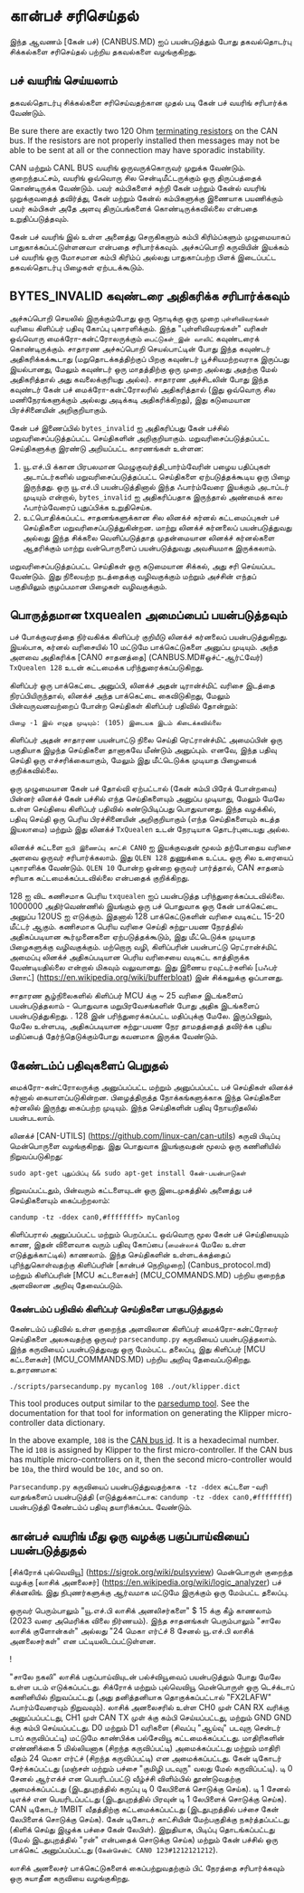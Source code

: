 # கான்பச் சரிசெய்தல்

இந்த ஆவணம் [கேன் பச்) (CANBUS.MD) ஐப் பயன்படுத்தும் போது தகவல்தொடர்பு சிக்கல்களை சரிசெய்தல் பற்றிய தகவல்களை வழங்குகிறது.

## பச் வயரிங் செய்யலாம்

தகவல்தொடர்பு சிக்கல்களை சரிசெய்வதற்கான முதல் படி கேன் பச் வயரிங் சரிபார்க்க வேண்டும்.

Be sure there are exactly two 120 Ohm [terminating
resistors](CANBUS.md#terminating-resistors) on the CAN bus. If the resistors are not properly installed then messages may not be able to be sent at all or the connection may have sporadic instability.

CAN மற்றும் CANL BUS வயரிங் ஒருவருக்கொருவர் முறுக்க வேண்டும். குறைந்தபட்சம், வயரிங் ஒவ்வொரு சில சென்டிமீட்டருக்கும் ஒரு திருப்பத்தைக் கொண்டிருக்க வேண்டும். பவர் கம்பிகளைச் சுற்றி கேன் மற்றும் கேன்ல் வயரிங் முறுக்குவதைத் தவிர்த்து, கேன் மற்றும் கேன்ல் கம்பிகளுக்கு இணையாக பயணிக்கும் பவர் கம்பிகள் அதே அளவு திருப்பங்களைக் கொண்டிருக்கவில்லை என்பதை உறுதிப்படுத்தவும்.

கேன் பச் வயரிங் இல் உள்ள அனைத்து செருகிகளும் கம்பி கிரிம்ப்களும் முழுமையாகப் பாதுகாக்கப்பட்டுள்ளனவா என்பதை சரிபார்க்கவும். அச்சுப்பொறி கருவியின் இயக்கம் பச் வயரிங் ஒரு மோசமான கம்பி கிரிம்ப் அல்லது பாதுகாப்பற்ற பிளக் இடைப்பட்ட தகவல்தொடர்பு பிழைகள் ஏற்படக்கூடும்.

## BYTES_INVALID கவுண்டரை அதிகரிக்க சரிபார்க்கவும்

அச்சுப்பொறி செயலில் இருக்கும்போது ஒரு நொடிக்கு ஒரு முறை `புள்ளிவிவரங்கள்` வரியை கிளிப்பர் பதிவு கோப்பு புகாரளிக்கும். இந்த "புள்ளிவிவரங்கள்" வரிகள் ஒவ்வொரு மைக்ரோ-கன்ட்ரோலருக்கும் `பைட்டுகள்_இன் வாலிட்` கவுண்டரைக் கொண்டிருக்கும். சாதாரண அச்சுப்பொறி செயல்பாட்டின் போது இந்த கவுண்டர் அதிகரிக்கக்கூடாது (மறுதொடக்கத்திற்குப் பிறகு கவுண்டர் பூச்சியமற்றவராக இருப்பது இயல்பானது, மேலும் கவுண்டர் ஒரு மாதத்திற்கு ஒரு முறை அல்லது அதற்கு மேல் அதிகரித்தால் அது கவலைக்குரியது அல்ல). சாதாரண அச்சிடலின் போது இந்த கவுண்டர் கேன் பச் மைக்ரோ-கன்ட்ரோலரில் அதிகரித்தால் (இது ஒவ்வொரு சில மணிநேரங்களுக்கும் அல்லது அடிக்கடி அதிகரிக்கிறது), இது கடுமையான பிரச்சினையின் அறிகுறியாகும்.

கேன் பச் இணைப்பில் `bytes_invalid` ஐ அதிகரிப்பது கேன் பச்சில் மறுவரிசைப்படுத்தப்பட்ட செய்திகளின் அறிகுறியாகும். மறுவரிசைப்படுத்தப்பட்ட செய்திகளுக்கு இரண்டு அறியப்பட்ட காரணங்கள் உள்ளன:

1. யூ.எச்.பி க்கான பிரபலமான மெழுகுவர்த்தி_பார்ம்வேரின் பழைய பதிப்புகள் அடாப்டர்களில் மறுவரிசைப்படுத்தப்பட்ட செய்திகளை ஏற்படுத்தக்கூடிய ஒரு பிழை இருந்தது. ஒரு யூ.எச்.பி பயன்படுத்தினால் இந்த ஃபார்ம்வேரை இயக்கும் அடாப்டர் முடியும் என்றால், `bytes_invalid` ஐ அதிகரிப்பதாக இருந்தால் அண்மைக் கால ஃபார்ம்வேரைப் புதுப்பிக்க உறுதிசெய்க.
1. உட்பொதிக்கப்பட்ட சாதனங்களுக்கான சில லினக்ச் கர்னல் கட்டமைப்புகள் பச் செய்திகளை மறுவரிசைப்படுத்துகின்றன. மாற்று லினக்ச் கர்னலைப் பயன்படுத்துவது அல்லது இந்த சிக்கலை வெளிப்படுத்தாத முதன்மையான லினக்ச் கர்னல்களை ஆதரிக்கும் மாற்று வன்பொருளைப் பயன்படுத்துவது அவசியமாக இருக்கலாம்.

மறுவரிசைப்படுத்தப்பட்ட செய்திகள் ஒரு கடுமையான சிக்கல், அது சரி செய்யப்பட வேண்டும். இது நிலையற்ற நடத்தைக்கு வழிவகுக்கும் மற்றும் அச்சின் எந்தப் பகுதியிலும் குழப்பமான பிழைகள் வழிவகுக்கும்.

## பொருத்தமான txquealen அமைப்பைப் பயன்படுத்தவும்

பச் போக்குவரத்தை நிர்வகிக்க கிளிப்பர் குறியீடு லினக்ச் கர்னலைப் பயன்படுத்துகிறது. இயல்பாக, கர்னல் வரிசையில் 10 மட்டுமே பாக்கெட்டுகளை அனுப்ப முடியும். அந்த அளவை அதிகரிக்க [CAN0 சாதனத்தை] (CANBUS.MD#ஓச்ட்-ஆர்ட்வேர்) `TxQuealen 128` உடன் கட்டமைக்க பரிந்துரைக்கப்படுகிறது.

கிளிப்பர் ஒரு பாக்கெட்டை அனுப்பி, லினக்ச் அதன் டிரான்ச்மிட் வரிசை இடத்தை நிரப்பியிருந்தால், லினக்ச் அந்த பாக்கெட்டை கைவிடுகிறது, மேலும் பின்வருவனவற்றைப் போன்ற செய்திகள் கிளிப்பர் பதிவில் தோன்றும்:

```
பிழை -1 இல் எழுத முடியும்: (105) இடையக இடம் கிடைக்கவில்லை
```

கிளிப்பர் அதன் சாதாரண பயன்பாட்டு நிலை செய்தி ரெட்ரான்ச்மிட் அமைப்பின் ஒரு பகுதியாக இழந்த செய்திகளை தானாகவே மீண்டும் அனுப்பும். எனவே, இந்த பதிவு செய்தி ஒரு எச்சரிக்கையாகும், மேலும் இது மீட்டெடுக்க முடியாத பிழையைக் குறிக்கவில்லை.

ஒரு முழுமையான கேன் பச் தோல்வி ஏற்பட்டால் (கேன் கம்பி பிரேக் போன்றவை) பின்னர் லினக்ச் கேன் பச்சில் எந்த செய்திகளையும் அனுப்ப முடியாது, மேலும் மேலே உள்ள செய்தியை கிளிப்பர் பதிவில் கண்டுபிடிப்பது பொதுவானது. இந்த வழக்கில், பதிவு செய்தி ஒரு பெரிய பிரச்சினையின் அறிகுறியாகும் (எந்த செய்திகளையும் கடத்த இயலாமை) மற்றும் இது லினக்ச் `TxQuealen` உடன் நேரடியாக தொடர்புடையது அல்ல.

லினக்ச் கட்டளை `ஐபி இணைப்பு காட்சி CAN0` ஐ இயக்குவதன் மூலம் தற்போதைய வரிசை அளவை ஒருவர் சரிபார்க்கலாம். இது `QLEN 128` துணுக்கை உட்பட ஒரு சில உரையைப் புகாரளிக்க வேண்டும். `QLEN 10` போன்ற ஒன்றை ஒருவர் பார்த்தால், CAN சாதனம் சரியாக கட்டமைக்கப்படவில்லை என்பதைக் குறிக்கிறது.

128 ஐ விட கணிசமாக பெரிய `txquealen` ஐப் பயன்படுத்த பரிந்துரைக்கப்படவில்லை. 1000000 அதிர்வெண்ணில் இயங்கும் ஒரு பச் பொதுவாக ஒரு கேன் பாக்கெட்டை அனுப்ப 120US ஐ எடுக்கும். இதனால் 128 பாக்கெட்டுகளின் வரிசை வடிகட்ட 15-20 மீட்டர் ஆகும். கணிசமாக பெரிய வரிசை செய்தி சுற்று-பயண நேரத்தில் அதிகப்படியான கூர்முனைகளை ஏற்படுத்தக்கூடும், இது மீட்டெடுக்க முடியாத பிழைகளுக்கு வழிவகுக்கும். மற்றொரு வழி, கிளிப்பரின் பயன்பாட்டு ரெட்ரான்ச்மிட் அமைப்பு லினக்ச் அதிகப்படியான பெரிய வரிசையை வடிகட்ட காத்திருக்க வேண்டியதில்லை என்றால் மிகவும் வலுவானது. இது இணைய ரவுட்டர்களில் [பஃபர் பிளாட்] (https://en.wikipedia.org/wiki/bufferbloat) இன் சிக்கலுக்கு ஒப்பானது.

சாதாரண சூழ்நிலைகளில் கிளிப்பர் MCU க்கு ~ 25 வரிசை இடங்களைப் பயன்படுத்தலாம் - பொதுவாக மறுபிரவேசங்களின் போது அதிக இடங்களைப் பயன்படுத்துகிறது. . 128 இன் பரிந்துரைக்கப்பட்ட மதிப்புக்கு மேலே. இருப்பினும், மேலே உள்ளபடி, அதிகப்படியான சுற்று-பயண நேர தாமதத்தைத் தவிர்க்க புதிய மதிப்பைத் தேர்ந்தெடுக்கும்போது கவனமாக இருக்க வேண்டும்.

## கேண்டம்ப் பதிவுகளைப் பெறுதல்

மைக்ரோ-கன்ட்ரோலருக்கு அனுப்பப்பட்ட மற்றும் அனுப்பப்பட்ட பச் செய்திகள் லினக்ச் கர்னால் கையாளப்படுகின்றன. பிழைத்திருத்த நோக்கங்களுக்காக இந்த செய்திகளை கர்னலில் இருந்து கைப்பற்ற முடியும். இந்த செய்திகளின் பதிவு நோயறிதலில் பயன்படலாம்.

லினக்ச் [CAN-UTILS] (https://github.com/linux-can/can-utils) கருவி பிடிப்பு மென்பொருளை வழங்குகிறது. இது பொதுவாக இயங்குவதன் மூலம் ஒரு கணினியில் நிறுவப்படுகிறது:

```
sudo apt-get புதுப்பிப்பு && sudo apt-get install கேன்-பயன்பாடுகள்
```

நிறுவப்பட்டதும், பின்வரும் கட்டளையுடன் ஒரு இடைமுகத்தில் அனைத்து பச் செய்திகளையும் கைப்பற்றலாம்:

```
candump -tz -ddex can0,#ffffffff> myCanlog
```

கிளிப்பரால் அனுப்பப்பட்ட மற்றும் பெறப்பட்ட ஒவ்வொரு மூல கேன் பச் செய்தியையும் காண, இதன் விளைவாக வரும் பதிவு கோப்பை (`மைன்லாக்` மேலே உள்ள எடுத்துக்காட்டில்) காணலாம். இந்த செய்திகளின் உள்ளடக்கத்தைப் புரிந்துகொள்வதற்கு கிளிப்பரின் [கான்பச் நெறிமுறை] (Canbus_protocol.md) மற்றும் கிளிப்பரின் [MCU கட்டளைகள்] (MCU_COMMANDS.MD) பற்றிய குறைந்த அளவிலான அறிவு தேவைப்படும்.

### கேண்டம்ப் பதிவில் கிளிப்பர் செய்திகளை பாகுபடுத்துதல்

கேண்டம்ப் பதிவில் உள்ள குறைந்த அளவிலான கிளிப்பர் மைக்ரோ-கன்ட்ரோலர் செய்திகளை அலசுவதற்கு ஒருவர் `parsecandump.py` கருவியைப் பயன்படுத்தலாம். இந்த கருவியைப் பயன்படுத்துவது ஒரு மேம்பட்ட தலைப்பு, இது கிளிப்பர் [MCU கட்டளைகள்] (MCU_COMMANDS.MD) பற்றிய அறிவு தேவைப்படுகிறது. உதாரணமாக:

```
./scripts/parsecandump.py mycanlog 108 ./out/klipper.dict
```

This tool produces output similar to the [parsedump
tool](Debugging.md#translating-gcode-files-to-micro-controller-commands). See the documentation for that tool for information on generating the Klipper micro-controller data dictionary.

In the above example, `108` is the [CAN bus
id](CANBUS_protocol.md#micro-controller-id-assignment). It is a hexadecimal number. The id `108` is assigned by Klipper to the first micro-controller. If the CAN bus has multiple micro-controllers on it, then the second micro-controller would be `10a`, the third would be `10c`, and so on.

`Parsecandump.py` கருவியைப் பயன்படுத்துவதற்காக` -tz -ddex` கட்டளை -வரி வாதங்களைப் பயன்படுத்தி (எடுத்துக்காட்டாக: `candump -tz -ddex can0,#ffffffff`) பயன்படுத்தி கேண்டம்ப் பதிவு தயாரிக்கப்பட வேண்டும்.

## கான்பச் வயரிங் மீது ஒரு வழக்கு பகுப்பாய்வியைப் பயன்படுத்துதல்

[சிக்ரோக் புல்வெவியூ] (https://sigrok.org/wiki/pulsyview) மென்பொருள் குறைந்த வழக்கு [லாசிக் அனலைசர்] (https://en.wikipedia.org/wiki/logic_analyzer) பச் சிக்னலிங். இது நிபுணர்களுக்கு ஆர்வமாக மட்டுமே இருக்கும் ஒரு மேம்பட்ட தலைப்பு.

ஒருவர் பெரும்பாலும் "யூ.எச்.பி லாசிக் அனலிசர்களை" $ 15 க்கு கீழ் காணலாம் (2023 வரை அமெரிக்க விலை நிர்ணயம்). இந்த சாதனங்கள் பெரும்பாலும் "சாலே லாசிக் குளோன்கள்" அல்லது "24 மெகா எர்ட்ச் 8 சேனல் யூ.எச்.பி லாசிக் அனலைசர்கள்" என பட்டியலிடப்பட்டுள்ளன.

!

"சாலே நகலி" லாசிக் பகுப்பாய்வியுடன் பல்ச்வியூவைப் பயன்படுத்தும் போது மேலே உள்ள படம் எடுக்கப்பட்டது. சிக்ரோக் மற்றும் புல்வெவியூ மென்பொருள் ஒரு டெச்க்டாப் கணினியில் நிறுவப்பட்டது (அது தனித்தனியாக தொகுக்கப்பட்டால் "FX2LAFW" ஃபார்ம்வேரையும் நிறுவவும்). லாசிக் அனலைசரில் உள்ள CH0 முள் CAN RX வரிக்கு அனுப்பப்பட்டது, CH1 முள் CAN TX முள் க்கு கம்பி செய்யப்பட்டது, மற்றும் GND GND க்கு கம்பி செய்யப்பட்டது. D0 மற்றும் D1 வரிகளை (சிவப்பு "ஆய்வு" படவுரு சென்டர் டாப் கருவிப்பட்டி) மட்டுமே காண்பிக்க பல்சேவியூ கட்டமைக்கப்பட்டது. மாதிரிகளின் எண்ணிக்கை 5 மில்லியனாக (சிறந்த கருவிப்பட்டி) அமைக்கப்பட்டது மற்றும் மாதிரி வீதம் 24 மெகா எர்ட்ச் (சிறந்த கருவிப்பட்டி) என அமைக்கப்பட்டது. கேன் டிகோடர் சேர்க்கப்பட்டது (மஞ்சள் மற்றும் பச்சை "குமிழி படவுரு" வலது மேல் கருவிப்பட்டி). டி 0 சேனல் ஆர்எக்ச் என பெயரிடப்பட்டு வீழ்ச்சி விளிம்பில் தூண்டுவதற்கு அமைக்கப்பட்டது (இடதுபுறத்தில் கருப்பு டி 0 லேபிளைக் சொடுக்கு செய்க). டி 1 சேனல் டிஎக்ச் என பெயரிடப்பட்டது (இடதுபுறத்தில் பிரவுன் டி 1 லேபிளைக் சொடுக்கு செய்க). CAN டிகோடர் 1MBIT வீதத்திற்கு கட்டமைக்கப்பட்டது (இடதுபுறத்தில் பச்சை கேன் லேபிளைக் சொடுக்கு செய்க). கேன் டிகோடர் காட்சியின் மேற்பகுதிக்கு நகர்த்தப்பட்டது (கிளிக் செய்து இழுக்க பச்சை கேன் லேபிள்). இறுதியாக, பிடிப்பு தொடங்கப்பட்டது (மேல் இடதுபுறத்தில் "ரன்" என்பதைக் சொடுக்கு செய்க) மற்றும் கேன் பச்சில் ஒரு பாக்கெட் அனுப்பப்பட்டது (`கேன்சென்ட் CAN0 123#1212121212`).

லாசிக் அனலைசர் பாக்கெட்டுகளைக் கைப்பற்றுவதற்கும் பிட் நேரத்தை சரிபார்க்கவும் ஒரு சுயாதீன கருவியை வழங்குகிறது.
